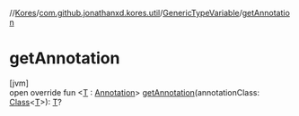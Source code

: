 //[Kores](../../../index.md)/[com.github.jonathanxd.kores.util](../index.md)/[GenericTypeVariable](index.md)/[getAnnotation](get-annotation.md)

# getAnnotation

[jvm]\
open override fun <[T](get-annotation.md) : [Annotation](https://kotlinlang.org/api/latest/jvm/stdlib/kotlin/-annotation/index.html)> [getAnnotation](get-annotation.md)(annotationClass: [Class](https://docs.oracle.com/javase/8/docs/api/java/lang/Class.html)<[T](get-annotation.md)>): [T](get-annotation.md)?
